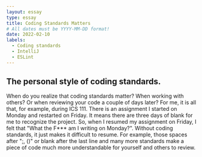 ```yaml
---
layout: essay
type: essay
title: Coding Standards Matters
# All dates must be YYYY-MM-DD format!
date: 2022-02-10
labels:
  - Coding standards
  - IntelliJ
  - ESLint
---
```


## The personal style of coding standards. 

When do you realize that coding standards matter? When working with others? Or when reviewing your code a couple of days later? For me, it is all that, for example, during ICS 111. There is an assignment I started on Monday and restarted on Friday. It means there are three days of blank for me to recognize the project. So, when I resumed my assignment on Friday, I felt that "What the F*** am I writing on Monday?". Without coding standards, it just makes it difficult to resume. For example, those spaces after ";, ()" or blank after the last line and many more standards make a piece of code much more understandable for yourself and others to review. 

